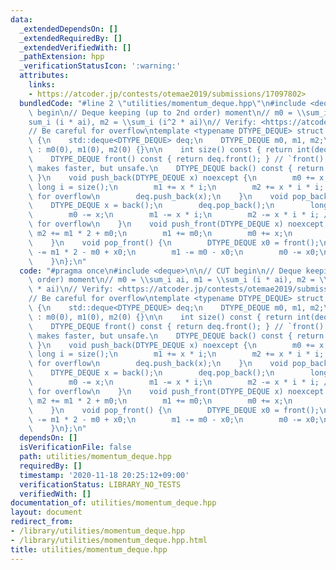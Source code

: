 ```yaml
---
data:
  _extendedDependsOn: []
  _extendedRequiredBy: []
  _extendedVerifiedWith: []
  _pathExtension: hpp
  _verificationStatusIcon: ':warning:'
  attributes:
    links:
    - https://atcoder.jp/contests/otemae2019/submissions/17097802>
  bundledCode: "#line 2 \"utilities/momentum_deque.hpp\"\n#include <deque>\n\n// CUT\
    \ begin\n// Deque keeping (up to 2nd order) moment\n// m0 = \\sum_i ai, m1 = \\\
    sum_i (i * ai), m2 = \\sum_i (i^2 * ai)\n// Verify: <https://atcoder.jp/contests/otemae2019/submissions/17097802>\n\
    // Be careful for overflow\ntemplate <typename DTYPE_DEQUE> struct deque_momentum\
    \ {\n    std::deque<DTYPE_DEQUE> deq;\n    DTYPE_DEQUE m0, m1, m2;\n    deque_momentum()\
    \ : m0(0), m1(0), m2(0) {}\n\n    int size() const { return int(deq.size()); }\n\
    \    DTYPE_DEQUE front() const { return deq.front(); } // `front() const` => `&front()`\
    \ makes faster, but unsafe.\n    DTYPE_DEQUE back() const { return deq.back();\
    \ }\n    void push_back(DTYPE_DEQUE x) noexcept {\n        m0 += x;\n        long\
    \ long i = size();\n        m1 += x * i;\n        m2 += x * i * i; // be careful\
    \ for overflow\n        deq.push_back(x);\n    }\n    void pop_back() {\n    \
    \    DTYPE_DEQUE x = back();\n        deq.pop_back();\n        long long i = size();\n\
    \        m0 -= x;\n        m1 -= x * i;\n        m2 -= x * i * i; // be careful\
    \ for overflow\n    }\n    void push_front(DTYPE_DEQUE x) noexcept {\n       \
    \ m2 += m1 * 2 + m0;\n        m1 += m0;\n        m0 += x;\n        deq.push_front(x);\n\
    \    }\n    void pop_front() {\n        DTYPE_DEQUE x0 = front();\n        m2\
    \ -= m1 * 2 - m0 + x0;\n        m1 -= m0 - x0;\n        m0 -= x0;\n        deq.pop_front();\n\
    \    }\n};\n"
  code: "#pragma once\n#include <deque>\n\n// CUT begin\n// Deque keeping (up to 2nd\
    \ order) moment\n// m0 = \\sum_i ai, m1 = \\sum_i (i * ai), m2 = \\sum_i (i^2\
    \ * ai)\n// Verify: <https://atcoder.jp/contests/otemae2019/submissions/17097802>\n\
    // Be careful for overflow\ntemplate <typename DTYPE_DEQUE> struct deque_momentum\
    \ {\n    std::deque<DTYPE_DEQUE> deq;\n    DTYPE_DEQUE m0, m1, m2;\n    deque_momentum()\
    \ : m0(0), m1(0), m2(0) {}\n\n    int size() const { return int(deq.size()); }\n\
    \    DTYPE_DEQUE front() const { return deq.front(); } // `front() const` => `&front()`\
    \ makes faster, but unsafe.\n    DTYPE_DEQUE back() const { return deq.back();\
    \ }\n    void push_back(DTYPE_DEQUE x) noexcept {\n        m0 += x;\n        long\
    \ long i = size();\n        m1 += x * i;\n        m2 += x * i * i; // be careful\
    \ for overflow\n        deq.push_back(x);\n    }\n    void pop_back() {\n    \
    \    DTYPE_DEQUE x = back();\n        deq.pop_back();\n        long long i = size();\n\
    \        m0 -= x;\n        m1 -= x * i;\n        m2 -= x * i * i; // be careful\
    \ for overflow\n    }\n    void push_front(DTYPE_DEQUE x) noexcept {\n       \
    \ m2 += m1 * 2 + m0;\n        m1 += m0;\n        m0 += x;\n        deq.push_front(x);\n\
    \    }\n    void pop_front() {\n        DTYPE_DEQUE x0 = front();\n        m2\
    \ -= m1 * 2 - m0 + x0;\n        m1 -= m0 - x0;\n        m0 -= x0;\n        deq.pop_front();\n\
    \    }\n};\n"
  dependsOn: []
  isVerificationFile: false
  path: utilities/momentum_deque.hpp
  requiredBy: []
  timestamp: '2020-11-18 20:25:12+09:00'
  verificationStatus: LIBRARY_NO_TESTS
  verifiedWith: []
documentation_of: utilities/momentum_deque.hpp
layout: document
redirect_from:
- /library/utilities/momentum_deque.hpp
- /library/utilities/momentum_deque.hpp.html
title: utilities/momentum_deque.hpp
---
```

